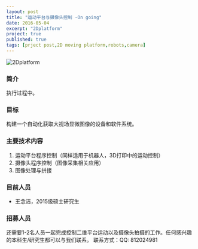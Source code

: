```yaml
---
layout: post
title: "运动平台与摄像头控制 -On going"
date: 2016-05-04
excerpt: "2Dplatform"
project: true
published: true
tags: [prject post,2D moving platform,robots,camera]
---
```


![2Dplatform](http://bighanksmallhank.github.io/mydata/2DPlatformCamera.png)

### 简介 ###

执行过程中。

### 目标 ###

构建一个自动化获取大视场显微图像的设备和软件系统。

### 主要技术内容 ### 
1. 运动平台程序控制（同样适用于机器人，3D打印中的运动控制）
2. 摄像头程序控制（图像采集相关应用）
3. 图像处理与拼接

### 目前人员 ###
- 王念洁，2015级硕士研究生

### 招募人员 ###

还需要1-2名人员一起完成控制二维平台运动以及摄像头拍摄的工作。任何感兴趣的本科生/研究生都可以与我们联系。
联系方式：QQ: 812024981